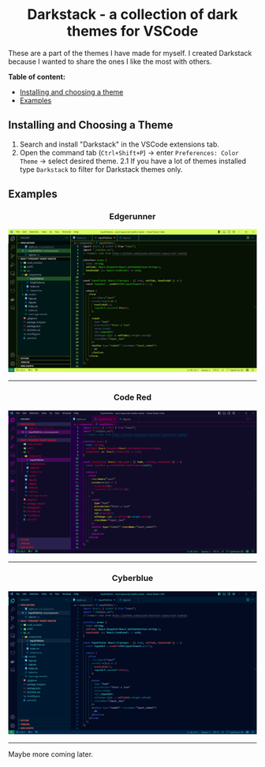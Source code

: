 <div align="center"><h1>Darkstack - a collection of dark themes for VSCode</h1></div>
These are a part of the themes I have made for myself. I created Darkstack because I wanted to share the ones I like the most with others.  

**Table of content:**  
  - [Installing and choosing a theme](#item-one) 
  - [Examples](#item-two) 


<a id="item-one" />

## Installing and Choosing a Theme
1. Search and install "Darkstack" in the VSCode extensions tab.
2. Open the command tab (``Ctrl+Shift+P``)  -> enter ``Preferences: Color Theme`` -> select desired theme.
2.1 If you have a lot of themes installed type ``Darkstack`` to filter for Darkstack themes only.

<a id="item-two" />

## Examples

<div align="center"><h3>Edgerunner</h1></div>

![Edgerunner theme screenshot](https://raw.githubusercontent.com/NoxQ/Darkstack/main/assets/edgerunner_example.png)

---
<div align="center"><h3>Code Red</h1></div>

![Code Redtheme screenshot](https://raw.githubusercontent.com/NoxQ/Darkstack/main/assets/codered_example.png)

---
<div align="center"><h3>Cyberblue</h1></div>

![Code Redtheme screenshot](https://raw.githubusercontent.com/NoxQ/Darkstack/main/assets/cyberblue_example.png)

---
Maybe more coming later. 